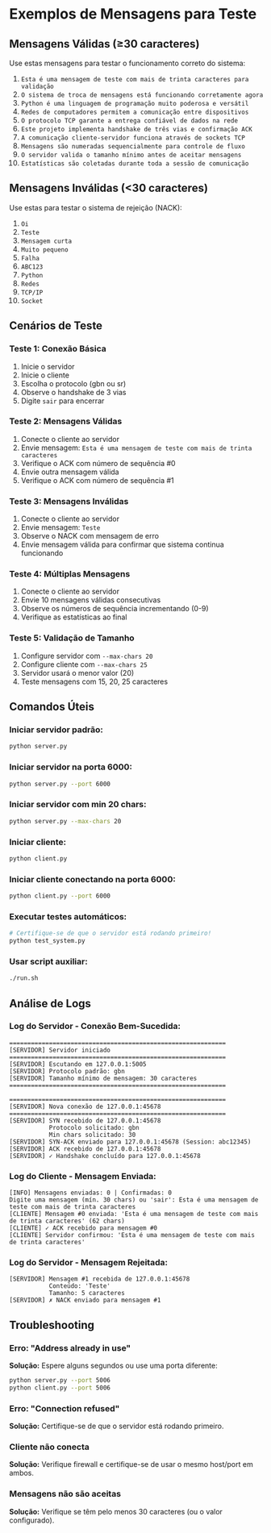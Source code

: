 # Exemplos de Mensagens para Teste

## Mensagens Válidas (≥30 caracteres)

Use estas mensagens para testar o funcionamento correto do sistema:

1. `Esta é uma mensagem de teste com mais de trinta caracteres para validação`
2. `O sistema de troca de mensagens está funcionando corretamente agora`
3. `Python é uma linguagem de programação muito poderosa e versátil`
4. `Redes de computadores permitem a comunicação entre dispositivos`
5. `O protocolo TCP garante a entrega confiável de dados na rede`
6. `Este projeto implementa handshake de três vias e confirmação ACK`
7. `A comunicação cliente-servidor funciona através de sockets TCP`
8. `Mensagens são numeradas sequencialmente para controle de fluxo`
9. `O servidor valida o tamanho mínimo antes de aceitar mensagens`
10. `Estatísticas são coletadas durante toda a sessão de comunicação`

## Mensagens Inválidas (<30 caracteres)

Use estas para testar o sistema de rejeição (NACK):

1. `Oi`
2. `Teste`
3. `Mensagem curta`
4. `Muito pequeno`
5. `Falha`
6. `ABC123`
7. `Python`
8. `Redes`
9. `TCP/IP`
10. `Socket`

## Cenários de Teste

### Teste 1: Conexão Básica
1. Inicie o servidor
2. Inicie o cliente
3. Escolha o protocolo (gbn ou sr)
4. Observe o handshake de 3 vias
5. Digite `sair` para encerrar

### Teste 2: Mensagens Válidas
1. Conecte o cliente ao servidor
2. Envie mensagem: `Esta é uma mensagem de teste com mais de trinta caracteres`
3. Verifique o ACK com número de sequência #0
4. Envie outra mensagem válida
5. Verifique o ACK com número de sequência #1

### Teste 3: Mensagens Inválidas
1. Conecte o cliente ao servidor
2. Envie mensagem: `Teste`
3. Observe o NACK com mensagem de erro
4. Envie mensagem válida para confirmar que sistema continua funcionando

### Teste 4: Múltiplas Mensagens
1. Conecte o cliente ao servidor
2. Envie 10 mensagens válidas consecutivas
3. Observe os números de sequência incrementando (0-9)
4. Verifique as estatísticas ao final

### Teste 5: Validação de Tamanho
1. Configure servidor com `--max-chars 20`
2. Configure cliente com `--max-chars 25`
3. Servidor usará o menor valor (20)
4. Teste mensagens com 15, 20, 25 caracteres

## Comandos Úteis

### Iniciar servidor padrão:
```bash
python server.py
```

### Iniciar servidor na porta 6000:
```bash
python server.py --port 6000
```

### Iniciar servidor com min 20 chars:
```bash
python server.py --max-chars 20
```

### Iniciar cliente:
```bash
python client.py
```

### Iniciar cliente conectando na porta 6000:
```bash
python client.py --port 6000
```

### Executar testes automáticos:
```bash
# Certifique-se de que o servidor está rodando primeiro!
python test_system.py
```

### Usar script auxiliar:
```bash
./run.sh
```

## Análise de Logs

### Log do Servidor - Conexão Bem-Sucedida:
```
============================================================
[SERVIDOR] Servidor iniciado
============================================================
[SERVIDOR] Escutando em 127.0.0.1:5005
[SERVIDOR] Protocolo padrão: gbn
[SERVIDOR] Tamanho mínimo de mensagem: 30 caracteres
============================================================

============================================================
[SERVIDOR] Nova conexão de 127.0.0.1:45678
============================================================
[SERVIDOR] SYN recebido de 127.0.0.1:45678
           Protocolo solicitado: gbn
           Min chars solicitado: 30
[SERVIDOR] SYN-ACK enviado para 127.0.0.1:45678 (Session: abc12345)
[SERVIDOR] ACK recebido de 127.0.0.1:45678
[SERVIDOR] ✓ Handshake concluído para 127.0.0.1:45678
```

### Log do Cliente - Mensagem Enviada:
```
[INFO] Mensagens enviadas: 0 | Confirmadas: 0
Digite uma mensagem (mín. 30 chars) ou 'sair': Esta é uma mensagem de teste com mais de trinta caracteres
[CLIENTE] Mensagem #0 enviada: 'Esta é uma mensagem de teste com mais de trinta caracteres' (62 chars)
[CLIENTE] ✓ ACK recebido para mensagem #0
[CLIENTE] Servidor confirmou: 'Esta é uma mensagem de teste com mais de trinta caracteres'
```

### Log do Servidor - Mensagem Rejeitada:
```
[SERVIDOR] Mensagem #1 recebida de 127.0.0.1:45678
           Conteúdo: 'Teste'
           Tamanho: 5 caracteres
[SERVIDOR] ✗ NACK enviado para mensagem #1
```

## Troubleshooting

### Erro: "Address already in use"
**Solução:** Espere alguns segundos ou use uma porta diferente:
```bash
python server.py --port 5006
python client.py --port 5006
```

### Erro: "Connection refused"
**Solução:** Certifique-se de que o servidor está rodando primeiro.

### Cliente não conecta
**Solução:** Verifique firewall e certifique-se de usar o mesmo host/port em ambos.

### Mensagens não são aceitas
**Solução:** Verifique se têm pelo menos 30 caracteres (ou o valor configurado).
